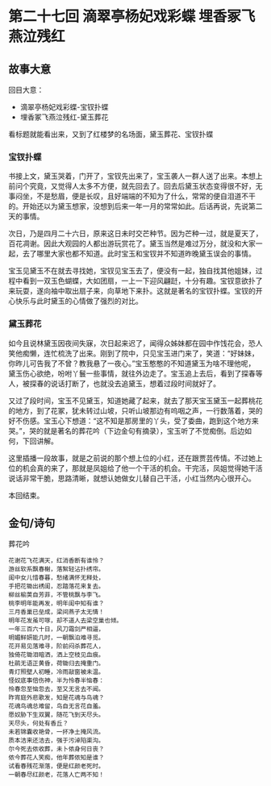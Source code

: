# 第二十七回 滴翠亭杨妃戏彩蝶 埋香冢飞燕泣残红

## 故事大意

回目大意：

* 滴翠亭杨妃戏彩蝶-宝钗扑蝶
* 埋香冢飞燕泣残红-黛玉葬花

看标题就能看出来，又到了红楼梦的名场面，黛玉葬花、宝钗扑蝶

### 宝钗扑蝶

书接上文，黛玉哭着，门开了，宝钗先出来了，宝玉袭人一群人送了出来。本想上前问个究竟，又觉得人太多不方便，就先回去了。回去后黛玉状态变得很不好，无事闷坐，不是愁眉，便是长叹，且好端端的不知为了什么，常常的便自泪道不干的。开始还以为黛玉想家，没想到后来一年一月的常常如此。后话再说，先说第二天的事情。

次日，乃是四月二十六日，原来这日未时交芒种节。因为芒种一过，就是夏天了，百花凋谢。因此大观园的人都出游玩赏花了。黛玉当然是难过万分，就没和大家一起，去了哪里大家也都不知道。此时宝玉和宝钗并不知道昨晚黛玉误会的事情。

宝玉见黛玉不在就去寻找她，宝钗见宝玉去了，便没有一起，独自找其他姐妹，过程中看到一双玉色蝴蝶，大如团扇，一上一下迎风翩跹，十分有趣。宝钗意欲扑了来玩耍，遂向袖中取出扇子来，向草地下来扑。这就是著名的宝钗扑蝶。宝钗的开心快乐与此时黛玉的心情做了强烈的对比。

### 黛玉葬花

如今且说林黛玉因夜间失寐，次日起来迟了，闻得众姊妹都在园中作饯花会，恐人笑他痴懒，连忙梳洗了出来。刚到了院中，只见宝玉进门来了，笑道：“好妹妹，你昨儿可告我了不曾？教我悬了一夜心。”宝玉憨憨的不知道黛玉为啥不理他呢， 黛玉伤心欲绝，吩咐丫鬟一些事情，就往外边走了。宝玉追上去后，看到了探春等人，被探春的说话打断了，也就没去追黛玉，想着过段时间就好了。

又过了段时间，宝玉不见黛玉，知道她藏了起来，就去了那天宝玉黛玉一起葬桃花的地方，到了花冢，犹未转过山坡，只听山坡那边有呜咽之声，一行数落着，哭的好不伤感。宝玉心下想道：“这不知是那房里的丫头，受了委曲，跑到这个地方来哭。”，哭的就是著名的葬花吟（下边金句有摘录），宝玉听了不觉痴倒。后边如何，下回讲解。

这里插播一段故事，就是之前说的那个想上位的小红，还在跟贾芸传情。不过她上位的机会真的来了，那就是凤姐给了他一个干活的机会。干完活，凤姐觉得她干活说话非常干脆，思路清晰，就想认她做女儿替自己干活，小红当然内心很开心。

本回结束。

## 金句/诗句

葬花吟

```shell
花谢花飞花满天，红消香断有谁怜？
游丝软系飘春榭，落絮轻沾扑绣帘。
闺中女儿惜春暮，愁绪满怀无释处，
手把花锄出绣闺，忍踏落花来复去。
柳丝榆荚自芳菲，不管桃飘与李飞。
桃李明年能再发，明年闺中知有谁？
三月香巢已垒成，梁间燕子太无情！
明年花发虽可啄，却不道人去梁空巢也倾。
一年三百六十日，风刀霜剑严相逼，
明媚鲜妍能几时，一朝飘泊难寻觅。
花开易见落难寻，阶前闷杀葬花人，
独倚花锄泪暗洒，洒上空枝见血痕。
杜鹃无语正黄昏，荷锄归去掩重门。
青灯照壁人初睡，冷雨敲窗被未温。
怪奴底事倍伤神，半为怜春半恼春：
怜春忽至恼忽去，至又无言去不闻。
昨宵庭外悲歌发，知是花魂与鸟魂？
花魂鸟魂总难留，鸟自无言花自羞。
愿奴胁下生双翼，随花飞到天尽头。
天尽头，何处有香丘？　　　　　　
未若锦囊收艳骨，一抔净土掩风流。
质本洁来还洁去，强于污淖陷渠沟。　
尔今死去侬收葬，未卜侬身何日丧？
侬今葬花人笑痴，他年葬侬知是谁？
试看春残花渐落，便是红颜老死时。
一朝春尽红颜老，花落人亡两不知！
```
